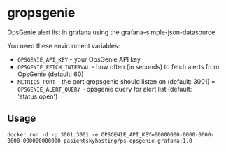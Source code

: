 # gropsgenie
OpsGenie alert list in grafana using the grafana-simple-json-datasource

You need these environment variables:
- `OPSGENIE_API_KEY` - your OpsGenie API key
- `OPSGENIE_FETCH_INTERVAL` - how often (in seconds) to fetch alerts from OpsGenie (default: 60)
- `METRICS_PORT` - the port gropsgenie should listen on (default: 3001)
= `OPSGENIE_ALERT_QUERY` - opsgenie query for alert list (default: 'status:open')

## Usage
```
docker run -d -p 3001:3001 -e OPSGENIE_API_KEY=00000000-0000-0000-0000-000000000000 pasientskyhosting/ps-opsgenie-grafana:1.0
```
